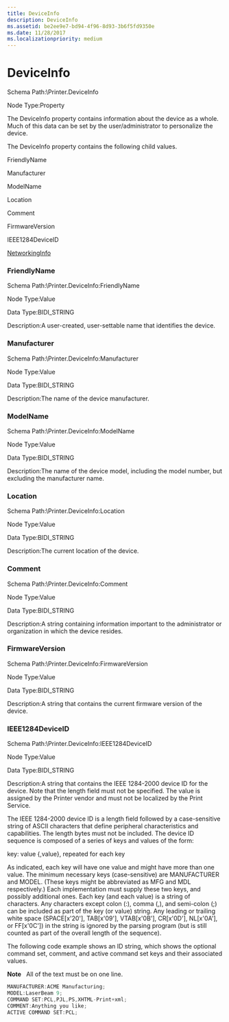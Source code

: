 ```yaml
---
title: DeviceInfo
description: DeviceInfo
ms.assetid: be2ee9e7-bd94-4f96-8d93-3b6f5fd9350e
ms.date: 11/28/2017
ms.localizationpriority: medium
---
```


# DeviceInfo


Schema Path:\\Printer.DeviceInfo

Node Type:Property

The DeviceInfo property contains information about the device as a whole. Much of this data can be set by the user/administrator to personalize the device.

The DeviceInfo property contains the following child values.

FriendlyName

Manufacturer

ModelName

Location

Comment

FirmwareVersion

IEEE1284DeviceID

[NetworkingInfo](networkinginfo.md)

### <span id="friendlyname"></span><span id="FRIENDLYNAME"></span> FriendlyName

Schema Path:\\Printer.DeviceInfo:FriendlyName

Node Type:Value

Data Type:BIDI\_STRING

Description:A user-created, user-settable name that identifies the device.

### <span id="manufacturer"></span><span id="MANUFACTURER"></span> Manufacturer

Schema Path:\\Printer.DeviceInfo:Manufacturer

Node Type:Value

Data Type:BIDI\_STRING

Description:The name of the device manufacturer.

### <span id="modelname"></span><span id="MODELNAME"></span> ModelName

Schema Path:\\Printer.DeviceInfo:ModelName

Node Type:Value

Data Type:BIDI\_STRING

Description:The name of the device model, including the model number, but excluding the manufacturer name.

### <span id="location"></span><span id="LOCATION"></span> Location

Schema Path:\\Printer.DeviceInfo:Location

Node Type:Value

Data Type:BIDI\_STRING

Description:The current location of the device.

### <span id="comment"></span><span id="COMMENT"></span> Comment

Schema Path:\\Printer.DeviceInfo:Comment

Node Type:Value

Data Type:BIDI\_STRING

Description:A string containing information important to the administrator or organization in which the device resides.

### <span id="firmwareversion"></span><span id="FIRMWAREVERSION"></span> FirmwareVersion

Schema Path:\\Printer.DeviceInfo:FirmwareVersion

Node Type:Value

Data Type:BIDI\_STRING

Description:A string that contains the current firmware version of the device.

### <span id="ieee1284deviceid"></span><span id="IEEE1284DEVICEID"></span> IEEE1284DeviceID

Schema Path:\\Printer.DeviceInfo:IEEE1284DeviceID

Node Type:Value

Data Type:BIDI\_STRING

Description:A string that contains the IEEE 1284-2000 device ID for the device. Note that the length field must not be specified. The value is assigned by the Printer vendor and must not be localized by the Print Service.

The IEEE 1284-2000 device ID is a length field followed by a case-sensitive string of ASCII characters that define peripheral characteristics and capabilities. The length bytes must not be included. The device ID sequence is composed of a series of keys and values of the form:

key: value {,value}, repeated for each key

As indicated, each key will have one value and might have more than one value. The minimum necessary keys (case-sensitive) are MANUFACTURER and MODEL. (These keys might be abbreviated as MFG and MDL respectively.) Each implementation must supply these two keys, and possibly additional ones. Each key (and each value) is a string of characters. Any characters except colon (:), comma (,), and semi-colon (;) can be included as part of the key (or value) string. Any leading or trailing white space (SPACE\[x'20'\], TAB\[x'09'\], VTAB\[x'0B'\], CR\[x'0D'\], NL\[x'0A'\], or FF\[x'0C'\]) in the string is ignored by the parsing program (but is still counted as part of the overall length of the sequence).

The following code example shows an ID string, which shows the optional command set, comment, and active command set keys and their associated values.

**Note**   All of the text must be on one line.

 

```cpp
MANUFACTURER:ACME Manufacturing;
MODEL:LaserBeam 9;
COMMAND SET:PCL,PJL,PS,XHTML-Print+xml;
COMMENT:Anything you like;
ACTIVE COMMAND SET:PCL;
```

 

 





